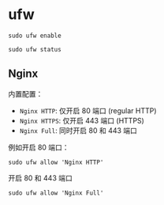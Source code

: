 # ufw


```shell
sudo ufw enable
```

```shell
sudo ufw status
```

## Nginx

内置配置：

- `Nginx HTTP`: 仅开启  80 端口 (regular HTTP)
- `Nginx HTTPS`: 仅开启 443 端口 (HTTPS)
- `Nginx Full`: 同时开启 80 和 443 端口

例如开启 80 端口：

```shell
sudo ufw allow 'Nginx HTTP'
```

开启 80 和 443 端口

```shell
sudo ufw allow 'Nginx Full'
```